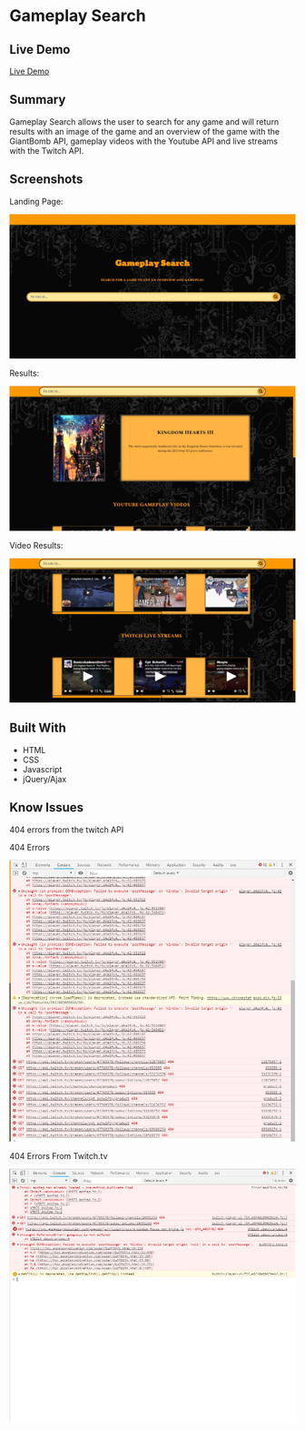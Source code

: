 # Gameplay Search
## Live Demo
[Live Demo](https://yougene42193.github.io/Gameplay-Search/)
## Summary
Gameplay Search allows the user to search for any game and will return results with an image of the game and an overview of the game with
the GiantBomb API, gameplay videos with the Youtube API and live streams with the Twitch API.
## Screenshots
Landing Page:

![landing-page](Images/Landing-Page-Screenshot.JPG)

Results:

![results-page](Images/Results-Page-Screenshot-1.JPG)

Video Results:

![video-results](Images/Results-Page-Screenshot-2.JPG)

## Built With
* HTML
* CSS
* Javascript
* jQuery/Ajax
## Know Issues
404 errors from the twitch API

404 Errors

![404-errors](Images/404-errors.JPG)

404 Errors From Twitch.tv

![404-twitch](Images/404-Errors-From-Twitch.JPG)

